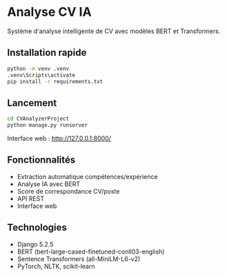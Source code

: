 ﻿# Analyse CV IA

Système d'analyse intelligente de CV avec modèles BERT et Transformers.

## Installation rapide
```bash
python -m venv .venv
.venv\Scripts\activate
pip install -r requirements.txt
```

## Lancement
```bash
cd CVAnalyzerProject
python manage.py runserver
```

Interface web : http://127.0.0.1:8000/

## Fonctionnalités
- Extraction automatique compétences/expérience
- Analyse IA avec BERT
- Score de correspondance CV/poste
- API REST
- Interface web

## Technologies
- Django 5.2.5
- BERT (bert-large-cased-finetuned-conll03-english)
- Sentence Transformers (all-MiniLM-L6-v2)
- PyTorch, NLTK, scikit-learn

